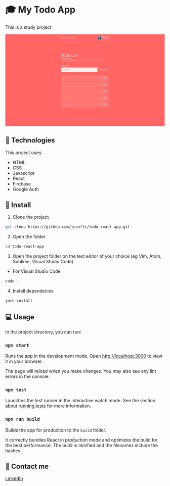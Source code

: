 # 🎓 My Todo App

This is a study project

![My Todo App](/src/assets/imgs/todo-app.png)

## 📌 Technologies

This project uses:

- HTML
- CSS
- Javascript
- React
- Firebase
- Google Auth

## 🚀 Install

1. Clone the project

```bash
git clone https://github.com/jeanffc/todo-react-app.git
```

2. Open the folder

```bash
cd todo-react-app
```

3. Open the project folder on the text editor of your choice (eg Vim, Atom, Sublime, Visual Studio Code)

- For Visual Studio Code

```bash
code .
```

4. Install dependecies

```bash
yarn install
```

## 💻 Usage

In the project directory, you can run:

### `npm start`

Runs the app in the development mode. Open [http://localhost:3000](http://localhost:3000) to view it in your browser.

The page will reload when you make changes. You may also see any lint errors in the console.

### `npm test`

Launches the test runner in the interactive watch mode. See the section about [running tests](https://facebook.github.io/create-react-app/docs/running-tests) for more information.

### `npm run build`

Builds the app for production to the `build` folder.

It correctly bundles React in production mode and optimizes the build for the best performance. The build is minified and the filenames include the hashes.

## 📱 Contact me

<a href="https://www.linkedin.com/in/jeancampos/"> LinkedIn</a>
